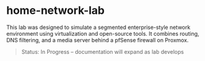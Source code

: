 # home-network-lab
This lab was designed to simulate a segmented enterprise-style network environment using virtualization and open-source tools. It combines routing, DNS filtering, and a media server behind a pfSense firewall on Proxmox.
> Status: In Progress – documentation will expand as lab develops
